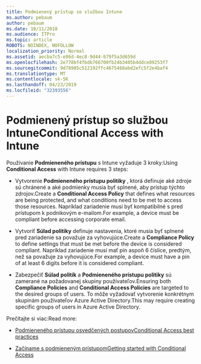```yaml
---
title: Podmienený prístup so službou Intune
ms.author: pebaum
author: pebaum
ms.date: 10/11/2018
ms.audience: ITPro
ms.topic: article
ROBOTS: NOINDEX, NOFOLLOW
localization_priority: Normal
ms.assetid: aecba7c5-e86d-4ec8-9d44-679f5a3d659d
ms.openlocfilehash: 2e778bf4fbdb766700fb24b3405b4ddce89253f7
ms.sourcegitcommit: 9d78905c512192ffc4675468abd2efc5f2e4baf4
ms.translationtype: MT
ms.contentlocale: sk-SK
ms.lasthandoff: 04/23/2019
ms.locfileid: "32393556"
---
```

# <a name="conditional-access-with-intune"></a><span data-ttu-id="eacf3-102">Podmienený prístup so službou Intune</span><span class="sxs-lookup"><span data-stu-id="eacf3-102">Conditional Access with Intune</span></span>

<span data-ttu-id="eacf3-103">Používanie **Podmieneného prístupu** s Intune vyžaduje 3 kroky:</span><span class="sxs-lookup"><span data-stu-id="eacf3-103">Using **Conditional Access** with Intune requires 3 steps:</span></span> 
  
- <span data-ttu-id="eacf3-104">Vytvorenie **Podmieneného prístupu politiky** , ktorá definuje aké zdroje sú chránené a aké podmienky musia byť splnené, aby prístup týchto zdrojov.</span><span class="sxs-lookup"><span data-stu-id="eacf3-104">Create a **Conditional Access Policy** that defines what resources are being protected, and what conditions need to be met to access those resources.</span></span> <span data-ttu-id="eacf3-105">Napríklad zariadenie musí byť kompatibilné s pred prístupom k podnikovým e-mailom.</span><span class="sxs-lookup"><span data-stu-id="eacf3-105">For example, a device must be compliant before accessing corporate email.</span></span> 
    
- <span data-ttu-id="eacf3-106">Vytvoriť **Súlad politiky** definuje nastavenia, ktoré musia byť splnené pred zariadenie sa považuje za vyhovujúce.</span><span class="sxs-lookup"><span data-stu-id="eacf3-106">Create a **Compliance Policy** to define settings that must be met before the device is considered compliant.</span></span> <span data-ttu-id="eacf3-107">Napríklad zariadenie musí mať pin aspoň 6 číslice, predtým, než sa považuje za vyhovujúce.</span><span class="sxs-lookup"><span data-stu-id="eacf3-107">For example, a device must have a pin of at least 6 digits before it is considered compliant.</span></span> 
    
- <span data-ttu-id="eacf3-108">Zabezpečiť **Súlad politík** a **Podmieneného prístupu politiky** sú zamerané na požadovanej skupiny používateľov.</span><span class="sxs-lookup"><span data-stu-id="eacf3-108">Ensuring both **Compliance Policies** and **Conditional Access Policies** are targeted to the desired groups of users.</span></span> <span data-ttu-id="eacf3-109">To môže vyžadovať vytvorenie konkrétnym skupinám používateľov Azure Active Directory.</span><span class="sxs-lookup"><span data-stu-id="eacf3-109">This may require creating specific groups of users in Azure Active Directory.</span></span> 
    
<span data-ttu-id="eacf3-110">Prečítajte si viac:</span><span class="sxs-lookup"><span data-stu-id="eacf3-110">Read more:</span></span>
  
- [<span data-ttu-id="eacf3-111">Podmieneného prístupu osvedčených postupov</span><span class="sxs-lookup"><span data-stu-id="eacf3-111">Conditional Access best practices</span></span>](https://docs.microsoft.com/azure/active-directory/conditional-access/best-practices)
    
- [<span data-ttu-id="eacf3-112">Začíname s podmieneným prístupom</span><span class="sxs-lookup"><span data-stu-id="eacf3-112">Getting started with Conditional Access </span></span>](https://docs.microsoft.com/azure/active-directory/active-directory-conditional-access-azure-portal-get-started)
    

